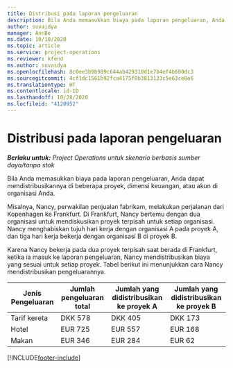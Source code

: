 ```yaml
---
title: Distribusi pada laporan pengeluaran
description: Bila Anda memasukkan biaya pada laporan pengeluaran, Anda dapat mendistribusikannya di beberapa proyek, entitas hukum, atau akun di organisasi Anda.
author: suvaidya
manager: AnnBe
ms.date: 10/10/2020
ms.topic: article
ms.service: project-operations
ms.reviewer: kfend
ms.author: suvaidya
ms.openlocfilehash: 8c0ee3b9b989c644ab429310d1e7b4ef4b600dc3
ms.sourcegitcommit: 4cf1dc1561b92fca4175f0b3813133c5e63ce8e6
ms.translationtype: HT
ms.contentlocale: id-ID
ms.lasthandoff: 10/28/2020
ms.locfileid: "4120952"
---
```

# <a name="distributions-on-an-expense-report"></a>Distribusi pada laporan pengeluaran

_**Berlaku untuk:** Project Operations untuk skenario berbasis sumber daya/tanpa stok_

Bila Anda memasukkan biaya pada laporan pengeluaran, Anda dapat mendistribusikannya di beberapa proyek, dimensi keuangan, atau akun di organisasi Anda.

Misalnya, Nancy, perwakilan penjualan fabrikam, melakukan perjalanan dari Kopenhagen ke Frankfurt. Di Frankfurt, Nancy bertemu dengan dua organisasi untuk mendiskusikan proyek terpisah untuk setiap organisasi. Nancy menghabiskan tujuh hari kerja dengan organisasi A pada proyek A, dan tiga hari kerja bekerja dengan organisasi B di proyek B.

Karena Nancy bekerja pada dua proyek terpisah saat berada di Frankfurt, ketika ia masuk ke laporan pengeluaran, Nancy mendistribusikan biaya yang sesuai untuk setiap proyek. Tabel berikut ini menunjukkan cara Nancy mendistribusikan pengeluarannya.

| Jenis Pengeluaran | Jumlah pengeluaran total | Jumlah yang didistribusikan ke proyek A | Jumlah yang didistribusikan ke proyek B |
|--------------|----------------------|---------------------------------|---------------------------------|
| Tarif kereta   | DKK 578              | DKK 405                         | DKK 173                         |
| Hotel        | EUR 725              | EUR 557                         | EUR 168                         |
| Makan        | EUR 346              | EUR 284                         | EUR 62                          |


[!INCLUDE[footer-include](../includes/footer-banner.md)]